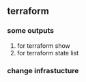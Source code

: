 ## terraform

### some outputs
1. for terraform show
2. for terraform state list

### change infrastucture


